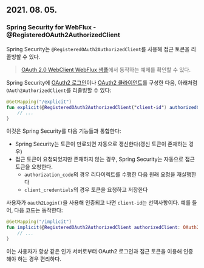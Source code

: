 ## 2021. 08. 05.

### Spring Security for WebFlux - @RegisteredOAuth2AuthorizedClient

Spring Security는 `@RegisteredOAuth2AuthorizedClient`를 사용해 접근 토큰을 리졸빙할 수 있다.

> [OAuth 2.0 WebClient WebFlux 샘플][sample]에서 동작하는 예제를 확인할 수 있다.

Spring Security에 [OAuth2 로그인][oauth2-login]이나 [OAuth2 클라이언트][oauth2-client]를 구성한 다음, 아래처럼 `OAuth2AuthorizedClient`를 리졸빙할 수 있다:

```kotlin
@GetMapping("/explicit")
fun explicit(@RegisteredOAuth2AuthorizedClient("client-id") authorizedClient: OAuth2AuthorizedClient?): Mono<String> {
    // ...
}
```

이것은 Spring Security를 다음 기능들과 통합한다:

* Spring Security는 토큰이 만료되면 자동으로 갱신한다(갱신 토큰이 존재하는 경우)
* 접근 토큰이 요청되었지만 존재하지 않는 경우, Spring Security는 자동으로 접근 토큰을 요청한다.
  * `authorization_code`의 경우 리다이렉트를 수행한 다음 원래 요청을 재실행한다
  * `client_credentials`의 경우 토큰을 요청하고 저장한다

사용자가 `oauth2Login()`을 사용해 인증되고 나면 `client-id`는 선택사항이다. 예를 들어, 다음 코드는 동작한다:

```kotlin
@GetMapping("/implicit")
fun implicit(@RegisteredOAuth2AuthorizedClient authorizedClient: OAuth2AuthorizedClient?): Mono<String> {
    // ...
}
```

이는 사용자가 항상 같은 인가 서버로부터 OAuth2 로그인과 접근 토큰을 이용해 인증해야 하는 경우 편리하다.



[sample]: https://github.com/spring-projects/spring-security/tree/5.4.1/samples/boot/oauth2webclient-webflux
[oauth2-login]: https://docs.spring.io/spring-security/site/docs/5.4.1/reference/html5/#webflux-oauth2-login
[oauth2-client]: https://docs.spring.io/spring-security/site/docs/5.4.1/reference/html5/#webflux-oauth2-client